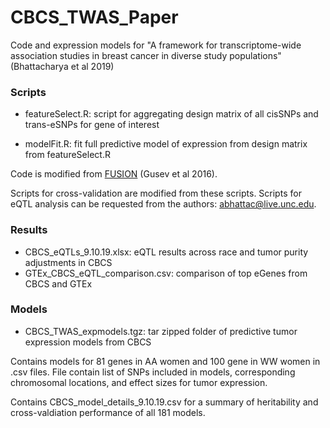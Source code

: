 # CBCS_TWAS_Paper
Code and expression models for "A framework for transcriptome-wide association studies in breast cancer in diverse study populations" (Bhattacharya et al 2019)

### Scripts

- featureSelect.R: script for aggregating design matrix of all cisSNPs and trans-eSNPs for gene of interest

- modelFit.R: fit full predictive model of expression from design matrix from featureSelect.R

Code is modified from [FUSION](http://gusevlab.org/projects/fusion/ "FUSION") (Gusev et al 2016).

Scripts for cross-validation are modified from these scripts. 
Scripts for eQTL analysis can be requested from the authors: <abhattac@live.unc.edu>.

### Results
- CBCS_eQTLs_9.10.19.xlsx: eQTL results across race and tumor purity adjustments in CBCS
- GTEx_CBCS_eQTL_comparison.csv: comparison of top eGenes from CBCS and GTEx

### Models
- CBCS_TWAS_expmodels.tgz: tar zipped folder of predictive tumor expression models from CBCS 

Contains models for 81 genes in AA women and 100 gene in WW women in .csv files. File contain list of SNPs included in models, corresponding chromosomal locations, and effect sizes for tumor expression.

Contains CBCS_model_details_9.10.19.csv for a summary of heritability and cross-valdiation performance of all 181 models. 
